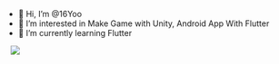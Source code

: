 - 👋 Hi, I’m @16Yoo
- 👀 I’m interested in Make Game with Unity, Android App With Flutter
- 🌱 I’m currently learning Flutter

<a href="https://www.instagram.com/01077886080/">
    <img 
         src="http://img.shields.io/badge/Instagram-6?style=flat&logo=Instagram&link=https://www.instagram.com/01077886080/"
        style="height : auto; margin-left : 10px; margin-right : 10px;"/>
</a>

